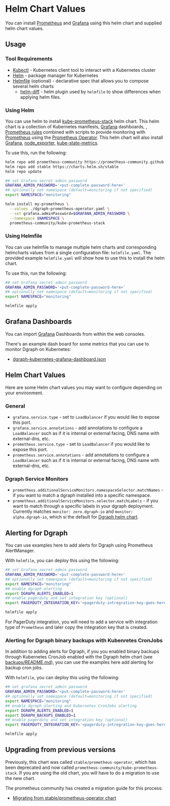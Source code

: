 # Helm Chart Values

You can install [Prometheus](https://prometheus.io/) and [Grafana](https://grafana.com/) using this helm chart and supplied helm chart values.

## Usage

### Tool Requirements

* [Kubectl](https://kubernetes.io/docs/tasks/tools/install-kubectl/) - Kubernetes client tool to interact with a Kubernetes cluster
* [Helm](https://helm.sh/) - package manager for Kubernetes
* [Helmfile](https://github.com/roboll/helmfile#installation) (optional) - declarative spec that allows you to compose several helm charts
  * [helm-diff](https://github.com/databus23/helm-diff) - helm plugin used by `helmfile` to show differences when applying helm files.

### Using Helm

You can use helm to install [kube-prometheus-stack](https://github.com/prometheus-operator/kube-prometheus) helm chart. This helm chart is a collection of Kubernetes manifests, [Grafana](http://grafana.com/) dashboards, , [Prometheus rules](https://prometheus.io/docs/prometheus/latest/configuration/recording_rules/) combined with scripts to provide monitoring with [Prometheus](https://prometheus.io/) using the [Prometheus Operator](https://github.com/prometheus-operator/prometheus-operator).  This helm chart will also install [Grafana](http://grafana.com/), [node_exporter](https://github.com/prometheus/node_exporter), [kube-state-metrics](https://github.com/kubernetes/kube-state-metrics).

To use this, run the following:

```bash
helm repo add prometheus-community https://prometheus-community.github.io/helm-charts
helm repo add stable https://charts.helm.sh/stable
helm repo update

## set Grafana secret admin password
GRAFANA_ADMIN_PASSWORD='<put-complete-password-here>'
## optionally set namespace (default=monitoring if not specified)
export NAMESPACE="monitoring"

helm install my-prometheus \
  --values ./dgraph-prometheus-operator.yaml \
  --set grafana.adminPassword=$GRAFANA_ADMIN_PASSWORD \
  --namespace $NAMESPACE \
  prometheus-community/kube-prometheus-stack
```

### Using Helmfile

You can use helmfile to manage multiple helm charts and corresponding helmcharts values from a single configuration file: `helmfile.yaml`.  The provided example `helmfile.yaml` will show how to use this to install the helm chart.  

To use this, run the following:

```bash
## set Grafana secret admin password
GRAFANA_ADMIN_PASSWORD='<put-complete-password-here>'
## optionally set namespace (default=monitoring if not specified)
export NAMESPACE="monitoring"

helmfile apply
```

## Grafana Dashboards

You can import [Grafana](https://grafana.com/) Dashboards from within the web consoles.  

There's an example dash board for some metrics that you can use to monitor Dgraph on Kubernetes:

* [dgraph-kubernetes-grafana-dashboard.json](../../grafana/dgraph-kubernetes-grafana-dashboard.json)

## Helm Chart Values

Here are some Helm chart values you may want to configure depending on your environment.

### General

* `grafana.service.type` - set to `LoadBalancer` if you would like to expose this port.
* `grafana.service.annotations` - add annotations to configure a `LoadBalancer` such as if it is internal or external facing, DNS name with external-dns, etc.
* `prometheus.service.type` - set to `LoadBalancer` if you would like to expose this port.
* `prometheus.service.annotations` - add annotations to configure a `LoadBalancer` such as if it is internal or external facing, DNS name with external-dns, etc.

### Dgraph Service Monitors

* `prometheus.additionalServiceMonitors.namespaceSelector.matchNames` - if you want to match a dgraph installed into a specific namespace.
* `prometheus.additionalServiceMonitors.selector.matchLabels` - if you want to match through a specific labels in your dgraph deployment.  Currently matches `monitor: zero.dgraph-io` and `monitor: alpha.dgraph-io`, which si the default for [Dgraph helm chart](https://github.com/dgraph-io/charts).


## Alerting for Dgraph

You can use examples here to add alerts for Dgraph using Prometheus AlertManager.

With `helmfile`, you can deploy this using the following:

```bash
## set Grafana secret admin password
GRAFANA_ADMIN_PASSWORD='<put-complete-password-here>'
## optionally set namespace (default=monitoring if not specified)
export NAMESPACE="monitoring"
## enable dgraph alerting
export DGRAPH_ALERTS_ENABLED=1
## enable pagerduty and set integration key (optional)
export PAGERDUTY_INTEGRATION_KEY='<pagerduty-intregration-key-goes-here>'

helmfile apply
```

For PagerDuty integration, you will need to add a service with integration type of `Prometheus` and later copy the integration key that is created.

### Alerting for Dgraph binary backups with Kubenretes CronJobs

In addition to adding alerts for Dgraph, if you you enabled binary backups through Kubernetes CronJob enabled with the Dgraph helm chart (see [backups/README.md](../backups/README.md)), you can use the examples here add alerting for backup cron jobs.

With `helmfile`, you can deploy this using the following:

```bash
## set grafana secret admin password
GRAFANA_ADMIN_PASSWORD='<put-complete-password-here>'
## optionally set namespace (default=monitoring if not specified)
export NAMESPACE="monitoring"
## enable dgraph alerting and Kubernetes CronJobs alerting
export DGRAPH_ALERTS_ENABLED=1
export DGRAPH_BACKUPS_ENABLED=1
## enable pagerduty and set integration key (optional)
export PAGERDUTY_INTEGRATION_KEY='<pagerduty-intregration-key-goes-here>'

helmfile apply
```

## Upgrading from previous versions

Previously, this chart was called `stable/prometheus-operator`, which has been deprecated and now called `prometheus-community/kube-prometheus-stack`. If you are using the old chart, you will have to do a migration to use the new chart.

The prometheus community has created a migration guide for this process:

* [Migrating from stable/prometheus-operator chart](https://github.com/prometheus-community/helm-charts/blob/main/charts/kube-prometheus-stack/README.md#migrating-from-stableprometheus-operator-chart)
